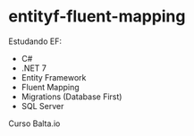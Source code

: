 # entityf-fluent-mapping

Estudando EF:

- C#
- .NET 7
- Entity Framework
- Fluent Mapping
- Migrations (Database First)
- SQL Server

Curso Balta.io
